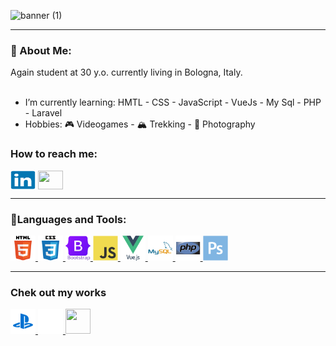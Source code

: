 ![banner (1)](https://user-images.githubusercontent.com/98908632/177181386-819b7dc7-d63a-4a0a-932c-ff3e8a264145.png)

<hr>
<h3>🐸 About Me:</h3>

Again student at 30 y.o. currently living in Bologna, Italy.<br>
<br>
<ul>
  <li>I’m currently learning: HMTL - CSS - JavaScript - VueJs - My Sql - PHP - Laravel</li>
  <li>Hobbies: 🎮 Videogames - 🏔️ Trekking - 📸 Photography</li>
</ul>
<h3>How to reach me:</h3>
<p align="left">
<a href="https://www.linkedin.com/in/stefano-calarota-64b623226/" target="blank"><img align="center" src="https://github.com/devicons/devicon/blob/master/icons/linkedin/linkedin-original.svg" alt="" height="30" width="40" /></a>
<a href="https://www.instagram.com/stefano.calarota/" target="blank"><img align="center" src="https://upload.wikimedia.org/wikipedia/commons/a/a5/Instagram_icon.png" alt="" height="30" width="40" /></a>
</p>
<hr>
<h3 align="left">📎Languages and Tools:</h3>
<p align="left"> 
  <a href="https://developer.mozilla.org/en-US/docs/Glossary/HTML5" target="_blank"> 
    <img src="https://github.com/devicons/devicon/blob/master/icons/html5/html5-original-wordmark.svg" alt="Html5" width="40" height="40"/> 
  </a> 
  <a href="https://developer.mozilla.org/en-US/docs/Web/CSS?retiredLocale=it" target="_blank"> 
    <img src="https://github.com/devicons/devicon/blob/master/icons/css3/css3-original-wordmark.svg" alt="CSS" width="40" height="40"/> 
  </a> 
  <a href="https://getbootstrap.com/docs/5.2/getting-started/introduction/" target="_blank"> 
    <img src="https://github.com/devicons/devicon/blob/master/icons/bootstrap/bootstrap-original-wordmark.svg" alt="Bootstrap" width="40" height="40"/> 
  </a> 
  <a href="https://developer.mozilla.org/en-US/docs/Web/JavaScript" target="_blank"> 
    <img src="https://github.com/devicons/devicon/blob/master/icons/javascript/javascript-original.svg" alt="Javascrit" width="40" height="40"/> 
  </a> 
  <a href="https://vuejs.org/guide/introduction.html" target="_blank"> 
    <img src="https://github.com/devicons/devicon/blob/master/icons/vuejs/vuejs-original-wordmark.svg" alt="VueJs" width="40" height="40"/> 
  </a> 
  <a href="https://dev.mysql.com/doc/" target="_blank"> 
    <img src="https://github.com/devicons/devicon/blob/master/icons/mysql/mysql-original-wordmark.svg" alt="MySQL" width="40" height="40"/> 
  </a> 
  <a href="https://www.php.net/docs.php" target="_blank"> 
    <img src="https://github.com/devicons/devicon/blob/master/icons/php/php-original.svg" alt="PHP" width="40" height="40"/> 
  </a> 
  <a href="https://www.photoshop.com/en" target="_blank"> 
    <img src="https://github.com/devicons/devicon/blob/master/icons/photoshop/photoshop-plain.svg" alt="photoshop" width="40" height="40"/> 
  </a>
</p>
<hr>
<h3>Chek out my works</h3>
<a href="https://stecala.github.io/htmlcss-playstation/" target="_blank">
  <img src="https://github.com/stecala/htmlcss-playstation/blob/main/img/play_logo.svg" width="40" height="40">
</a>
<a href="https://stecala.github.io/html-css-spotifyweb/" target="_blank">
  <img src="https://github.com/stecala/html-css-spotifyweb/blob/main/img/logo-small.svg" width="40" height="40">
</a>
<a href="https://stecala.github.io/vue-boolzapp/" target="_blank">
  <img src="https://www.idalsys.com/wp-content/uploads/2019/03/whatsapp-icon.png" width="40" height="40">
</a>


